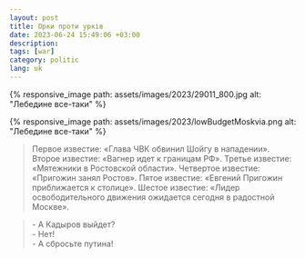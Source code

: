 ```yaml
---
layout: post
title: Орки проти урків
date: 2023-06-24 15:49:06 +03:00
description: 
tags: [war]
category: politic
lang: uk
---
```


{% responsive_image path: assets/images/2023/29011_800.jpg alt: "Лебедине все-таки" %}

{% responsive_image path: assets/images/2023/lowBudgetMoskvia.png alt: "Лебедине все-таки" %}


> Первое известие: «Глава ЧВК обвинил Шойгу в нападении». 
Второе известие: «Вагнер идет к границам РФ». 
Третье известие: «Мятежники в Ростовской области». 
Четвертое известие: «Пригожин занял Ростов». 
Пятое известие: «Евгений Пригожин приближается к столице». 
Шестое известие: «Лидер освободительного движения ожидается сегодня в радостной Москве».

> \- А Кадыров выйдет?<br>
\- Нет!<br>
\- А сбросьте путина!
